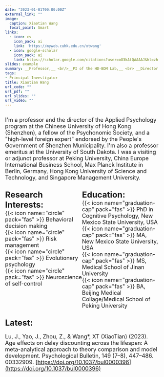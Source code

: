 ```yaml
---
date: "2023-01-01T00:00:00Z"
external_link: ""
image:
  caption: Xiaotian Wang
  focal_point: Smart
links:
  - icon: cv
    icon_pack: ai
    link: 'https://myweb.cuhk.edu.cn/xtwang'
  - icon: google-scholar
    icon_pack: ai
    link: https://scholar.google.com/citations?user=oO3kAtQAAAAJ&hl=zh-CN
slides: example
summary: __Professor,__ <br/>__PI of the HD-BDM Lab,__ <br> __Director of Applied Psychology Programme at CUHK-SZ__
tags:
- Principal Investigator
title: Xiaotian Wang
url_code: ""
url_pdf: ""
url_slides: ""
url_video: ""
---
```

## <blank>
<span style="font-size: 18px;">I'm a professor and the director of the Applied Psychology program at the Chinese University of Hong Kong (Shenzhen), a fellow of the Psychonomic Society, and a "high-level foreign expert" endorsed by the People's Government of Shenzhen Municipality. I'm also a professor emeritus at the University of South Dakota. I was a visiting or adjunct professor at Peking University, China Europe International Business School, Max Planck Institute in Berlin, Germany, Hong Kong University of Science and Technology, and Singapore Management University.</span>
<br>
## <blank>
<div style="display: flex;">
  <div style="flex: 1;">
    <strong style="font-size: 27px;">Research Interests:</strong><br>
    <span style="font-size: 18px;">{{< icon name="circle" pack="fas" >}} Behavioral decision making</span><br>
    <span style="font-size: 18px;">{{< icon name="circle" pack="fas" >}} Risk management</span><br>
    <span style="font-size: 18px;">{{< icon name="circle" pack="fas" >}} Evolutionary psychology</span><br>
    <span style="font-size: 18px;">{{< icon name="circle" pack="fas" >}} Neuroscience of self-control</span><br>

  </div>
  <div style="flex: 1;">
    <strong style="font-size: 27px;">Education:</strong><br>
    <span style="font-size: 18px;">{{< icon name="graduation-cap" pack="fas" >}} PhD in Cognitive Psychology, New Mexico State University, USA</span><br>
    <span style="font-size: 18px;">{{< icon name="graduation-cap" pack="fas" >}} MA, New Mexico State University, USA</span><br>
    <span style="font-size: 18px;">{{< icon name="graduation-cap" pack="fas" >}} MS, Medical School of Jinan University</span><br>
    <span style="font-size: 18px;">{{< icon name="graduation-cap" pack="fas" >}} BA, Beijing Medical Collage/Medical School of Peking University</span><br>
  </div>
</div>

## <strong style="font-size: 27px;">Latest:</strong>
<span style="font-size: 18px;">Lu, J., Yao, J., Zhou, Z., & Wang*, XT (XiaoTian) (2023). Age effects on delay discounting across the lifespan: A meta-analytical approach to theory comparison and model development. Psychological Bulletin, 149 (7–8), 447–486. 00332909. [https://doi.org/10.1037/bul0000396](https://doi.org/10.1037/bul0000396)</span>